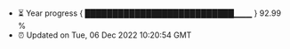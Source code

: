 - ⏳ Year progress { ███████████████████████████▁▁▁ } 92.99 %
- ⏰ Updated on Tue, 06 Dec 2022 10:20:54 GMT

